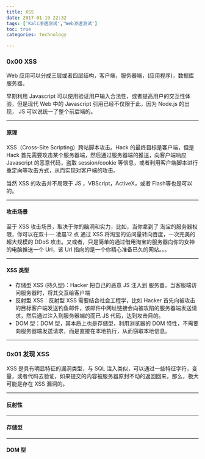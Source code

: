 ```yaml
---
title: XSS
date: 2017-01-19 22:32
tags: ['Kali渗透测试','Web渗透测试']
toc: true
categories: technology

---
```

### 0x00 XSS
Web 应用可以分成三层或者四层结构，客户端，服务器端，(应用程序)，数据库服务器。

早期利用 Javascript 可以使用验证用户输入合法性，或者提高用户的交互性体验，但是现代 Web 中的 Javascript 引用已经不仅限于此，因为 Node.js 的出现， JS 可以说统一了整个前后端的。

---
#### 原理
XSS（Cross-Site Scripting）跨站脚本攻击。Hack 的最终目标是客户端，但是 Hack 首先需要攻击某个服务器端，然后通过服务器端的推送，向客户端响应 Javascript 的恶意代码，盗取 session/cookie 等信息，或者利用客户端脚本进行重定向等攻击方式，从而实现对客户端的攻击。

当然 XSS 的攻击并不局限于 JS ，VBScript，ActiveX，或者 Flash等也是可以的。

---
#### 攻击场景
至于 XSS 攻击场景，取决于你的脑洞和实力，比如，当你拿到了 淘宝的服务器权限，你可以在双十一 凌晨12 点 通过 XSS 将淘宝的访问量转向百度，一次完美的超大规模的 DDoS 攻击。又或者，只是简单的通过借用淘宝的服务器向你的女神的电脑推送一个 Url，该 Url 指向的是一个你精心准备已久的网站。。。

---
#### XSS 类型
* 存储型 XSS (持久型)：Hacker 把自己的恶意 JS 注入到 服务器，当客服端访问服务器时，将其交互给客户端
* 反射型 XSS：反射型 XSS 需要结合社会工程学，比如 Hacker 首先向被攻击的目标客户端发送钓鱼邮件，该邮件中网址链接会向被攻陷的服务器端发送请求，然后通过注入到服务器端的而已 JS 代码，达到攻击目的。
* DOM 型：DOM 型，其本质上也是存储型，利用浏览器的 DOM 特性，不需要向服务器端发送请求，而是直接在本地执行，从而窃取本地信息。

---
### 0x01 发现 XSS 
XSS 是具有明显特征的漏洞类型，与 SQL 注入类似，可以通过一些特征字符，变量，或者代码去验证，如果提交的内容被服务器原封不动的返回回来，那么，极大可能是存在 XSS 漏洞的。


---
#### 反射性


---
#### 存储型



---
#### DOM 型




